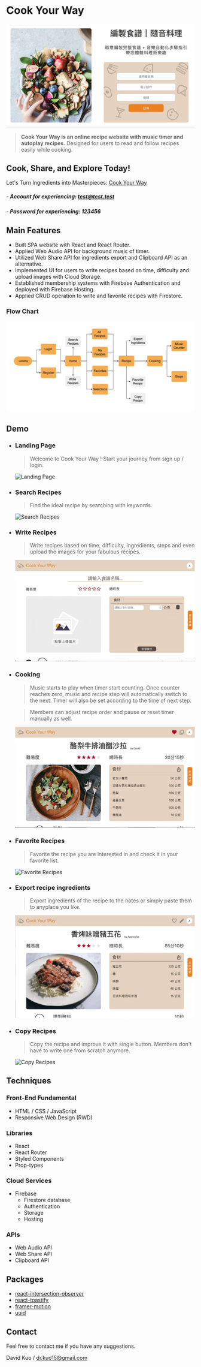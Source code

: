 # Cook Your Way
![Cook Your Way](./src/images/readme.webp "This is a cover image.")

> **Cook Your Way is an online recipe website with music timer and autoplay recipes**. Designed for users to read and follow recipes easily while cooking. 

## Cook, Share, and Explore Today!
Let's Turn Ingredients into Masterpieces: [Cook Your Way](https://cook-your-way.web.app/)

##### - Account for experiencing: test@test.test 
##### - Password for experiencing: 123456

## Main Features

- Built SPA website with React and React Router.
- Applied Web Audio API for background music of timer.
- Utilized Web Share API for ingredients export and Clipboard API as an alternative.
- Implemented UI for users to write recipes based on time, difficulty and upload images with Cloud Storage. 
- Established membership systems with Firebase Authentication and deployed with Firebase Hosting.
- Applied CRUD operation to write and favorite recipes with Firestore.

### Flow Chart

![Flow Chart](./src/images/UserFlow.webp "Flow Chart")
## Demo

- ### **Landing Page**

  > Welcome to Cook Your Way ! Start your journey from sign up / login.

  ![Landing Page](./src/images/GIF/Landing.webp "Landing Page")

- ### **Search Recipes**

  > Find the ideal recipe by searching with keywords.

  ![Search Recipes](./src/images/GIF/Search.webp "Search Recipes")

- ### **Write Recipes**

  > Write recipes based on time, difficulty, ingredients, steps and even upload the images for your fabulous recipes.

  ![Write Recipes](./src/images/GIF/Write.webp "Write Recipes!")

- ### **Cooking**

  > Music starts to play when timer start counting. Once counter reaches zero, music and recipe step will automatically switch to the next. Timer will also be set according to the time of next step. 

  > Members can adjust recipe order and pause or reset timer manually as well.
  
  ![Cooking](./src/images/GIF/Cooking.webp "Cooking")
- ### **Favorite Recipes**

  > Favorite the recipe you are interested in and check it in your favorite list.
  
  ![Favorite Recipes](./src/images/GIF/Favorite.webp "Favorite Recipes")

- ### **Export recipe ingredients**

  > Export ingredients of the recipe to the notes
  or simply paste them to anyplace you like.
  
  ![Export recipe ingredients](./src/images/GIF/Export.webp "Export recipe ingredients")

- ### **Copy Recipes**

  > Copy the recipe and improve it with single button. Members don't have to write one from scratch anymore. 
  
  ![Copy Recipes](./src/images/GIF/Copy.webp "Copy Recipes")

## Techniques

### Front-End Fundamental

- HTML / CSS / JavaScript
- Responsive Web Design (RWD)

### Libraries

- React
- React Router
- Styled Components
- Prop-types
### Cloud Services

- Firebase
  - Firestore database
  - Authentication
  - Storage
  - Hosting

### APIs

- Web Audio API
- Web Share API
- Clipboard API

## Packages

- [react-intersection-observer](https://github.com/thebuilder/react-intersection-observer)
- [react-toastify](https://github.com/fkhadra/react-toastify)
- [framer-motion](https://github.com/framer/motion)
- [uuid](https://github.com/uuidjs/uuid)

## Contact

Feel free to contact me if you have any suggestions.

David Kuo / dr.kuo15@gmail.com
